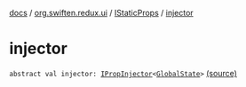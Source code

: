 [docs](../../index.md) / [org.swiften.redux.ui](../index.md) / [IStaticProps](index.md) / [injector](./injector.md)

# injector

`abstract val injector: `[`IPropInjector`](../-i-prop-injector/index.md)`<`[`GlobalState`](index.md#GlobalState)`>` [(source)](https://github.com/protoman92/KotlinRedux/tree/master/common/common-ui/src/main/kotlin/org/swiften/redux/ui/Props.kt#L13)